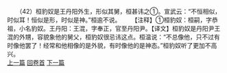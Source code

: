 　　（42）桓豹奴是王丹阳外生，形似其舅，桓甚讳之①。宣武云：“不恒相似，时似耳！恒似是形，时似是神。”桓逾不说。
　　【注释】①桓豹奴：桓嗣，字恭祖，小名豹奴。王丹阳：王混，字奉正，官至丹阳尹。【译文】桓豹奴是丹阳尹王混的外甥，容貌象他的舅父，桓豹奴很忌讳这点。桓温说：“不总像他，只不过有时像他罢了！经常和他相像的是外貌，有时像他的是神态。”桓豹奴听了更加不高兴。
<br>[上一篇](25_41) [回卷首](25_00) [下一篇](25_43)
